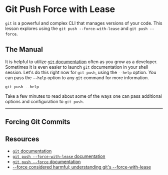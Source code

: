 # Git Push Force with Lease

`git` is a powerful and complex CLI that manages versions of your code. This lesson explores using the `git push --force-with-lease` and `git push --force`.

## The Manual

It is helpful to utilize [`git` documentation](https://git-scm.com/doc) often as you grow as a developer. Sometimes it is even easier to launch `git` documentation in your shell session. Let's do this right now for `git push`, using the `--help` option. You can pass the `--help` option to any `git` command for more information.

```
git push --help
```

Take a few minutes to read about some of the ways one can pass additional options and configuration to `git push`.

---

## Forcing Git Commits



## Resources

- [`git` documentation](https://git-scm.com/doc)
- [`git push --force-with-lease` documentation](https://git-scm.com/docs/git-push#git-push---no-force-with-lease)
- [`git push --force` documentation](https://git-scm.com/docs/git-push#git-push---force)
- [--force considered harmful; understanding git's --force-with-lease](https://developer.atlassian.com/blog/2015/04/force-with-lease/)
